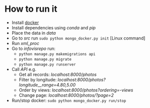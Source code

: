 # How to run it

- Install [docker](https://www.docker.com/get-started) 
- Install dependencies using *conda* and *pip*
- Place the data in *data*
- Go to *src* run ```sudo python mongo_docker.py init``` [Linux command]
- Run *xml_proc*
- Go to *infovisrepo* run: 
  - ```python manage.py makemigrations api```
  - ```python manage.py migrate```
  - ```python manage.py runserver```
- Call *API* e.g.
  - Get all records: *localhost:8000/photos*
  - Filter by longitude: *localhost:8000/photos?longitude__range=4.80,5.00*
  - Order by views: *localhost:8000/photos?ordering=-views*
  - Change page: *localhost:8000/photos/?page=2*
- Run/stop docker: ```sudo python mongo_docker.py run/stop```